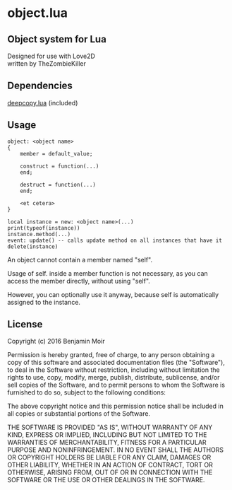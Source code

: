 # object.lua
## Object system for Lua
Designed for use with Love2D  
written by TheZombieKiller

## Dependencies
[deepcopy.lua](https://gist.github.com/DaZombieKiller/1b5690842b8138a4024c55760e2d253f#file-deepcopy-lua) (included)

## Usage
    object: <object name>
    {
        member = default_value;
        
        construct = function(...)
        end;
        
        destruct = function(...)
        end;
        
        <et cetera>
    }

    local instance = new: <object name>(...)
    print(typeof(instance))
    instance.method(...)
    event: update() -- calls update method on all instances that have it
    delete(instance)

An object cannot contain a member named "self".  

Usage of self.<member name> inside a member function is not necessary, as you can access the member directly, without using "self".  

However, you can optionally use it anyway, because self is automatically assigned to the instance.

## License
Copyright (c) 2016 Benjamin Moir

Permission is hereby granted, free of charge, to any person obtaining a copy of this software and associated documentation files (the "Software"), to deal in the Software without restriction, including without limitation the rights to use, copy, modify, merge, publish, distribute, sublicense, and/or sell copies of the Software, and to permit persons to whom the Software is furnished to do so, subject to the following conditions:

The above copyright notice and this permission notice shall be included in all copies or substantial portions of the Software.

THE SOFTWARE IS PROVIDED "AS IS", WITHOUT WARRANTY OF ANY KIND, EXPRESS OR IMPLIED, INCLUDING BUT NOT LIMITED TO THE WARRANTIES OF MERCHANTABILITY, FITNESS FOR A PARTICULAR PURPOSE AND NONINFRINGEMENT. IN NO EVENT SHALL THE AUTHORS OR COPYRIGHT HOLDERS BE LIABLE FOR ANY CLAIM, DAMAGES OR OTHER LIABILITY, WHETHER IN AN ACTION OF CONTRACT, TORT OR OTHERWISE, ARISING FROM, OUT OF OR IN CONNECTION WITH THE SOFTWARE OR THE USE OR OTHER DEALINGS IN THE SOFTWARE.